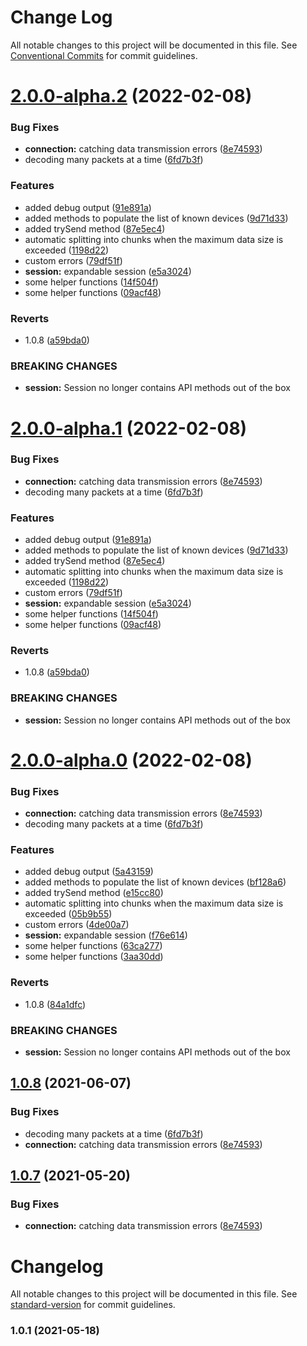 # Change Log

All notable changes to this project will be documented in this file.
See [Conventional Commits](https://conventionalcommits.org) for commit guidelines.

# [2.0.0-alpha.2](https://github.com/sarakusha/novastar/compare/v1.0.5...v2.0.0-alpha.2) (2022-02-08)


### Bug Fixes

* **connection:** catching data transmission errors ([8e74593](https://github.com/sarakusha/novastar/commit/8e74593453fec98aebb84134d67e833e57a71f36))
* decoding many packets at a time ([6fd7b3f](https://github.com/sarakusha/novastar/commit/6fd7b3f726d5542d498f965881f4ce91d258c6e9))


### Features

* added debug output ([91e891a](https://github.com/sarakusha/novastar/commit/91e891a8103d9c59665353b99a851628bfec3c44))
* added methods to populate the list of known devices ([9d71d33](https://github.com/sarakusha/novastar/commit/9d71d33a7899657b8c7166eb00aa8432e151f2e7))
* added trySend method ([87e5ec4](https://github.com/sarakusha/novastar/commit/87e5ec428c12bf4b9a9bca0a767ccfb3a0f4d1da))
* automatic splitting into chunks when the maximum data size is exceeded ([1198d22](https://github.com/sarakusha/novastar/commit/1198d228a841b84292cd0c7f465c0be655c991b4))
* custom errors ([79df51f](https://github.com/sarakusha/novastar/commit/79df51f5b935ecad0961926c649ed785723eb0b2))
* **session:** expandable session ([e5a3024](https://github.com/sarakusha/novastar/commit/e5a30243585467caba7cb60ce965e57ecac9d9b4))
* some helper functions ([14f504f](https://github.com/sarakusha/novastar/commit/14f504f6fc65d45c13629976ddff0a38a1f3d13d))
* some helper functions ([09acf48](https://github.com/sarakusha/novastar/commit/09acf48e2956d84571e1d8d6541cc61f0add3023))


### Reverts

* 1.0.8 ([a59bda0](https://github.com/sarakusha/novastar/commit/a59bda0e9acd1660280dc32ac4a0e732c4148ee4))


### BREAKING CHANGES

* **session:** Session no longer contains API methods out of the box





# [2.0.0-alpha.1](https://github.com/sarakusha/novastar/compare/v1.0.5...v2.0.0-alpha.1) (2022-02-08)


### Bug Fixes

* **connection:** catching data transmission errors ([8e74593](https://github.com/sarakusha/novastar/commit/8e74593453fec98aebb84134d67e833e57a71f36))
* decoding many packets at a time ([6fd7b3f](https://github.com/sarakusha/novastar/commit/6fd7b3f726d5542d498f965881f4ce91d258c6e9))


### Features

* added debug output ([91e891a](https://github.com/sarakusha/novastar/commit/91e891a8103d9c59665353b99a851628bfec3c44))
* added methods to populate the list of known devices ([9d71d33](https://github.com/sarakusha/novastar/commit/9d71d33a7899657b8c7166eb00aa8432e151f2e7))
* added trySend method ([87e5ec4](https://github.com/sarakusha/novastar/commit/87e5ec428c12bf4b9a9bca0a767ccfb3a0f4d1da))
* automatic splitting into chunks when the maximum data size is exceeded ([1198d22](https://github.com/sarakusha/novastar/commit/1198d228a841b84292cd0c7f465c0be655c991b4))
* custom errors ([79df51f](https://github.com/sarakusha/novastar/commit/79df51f5b935ecad0961926c649ed785723eb0b2))
* **session:** expandable session ([e5a3024](https://github.com/sarakusha/novastar/commit/e5a30243585467caba7cb60ce965e57ecac9d9b4))
* some helper functions ([14f504f](https://github.com/sarakusha/novastar/commit/14f504f6fc65d45c13629976ddff0a38a1f3d13d))
* some helper functions ([09acf48](https://github.com/sarakusha/novastar/commit/09acf48e2956d84571e1d8d6541cc61f0add3023))


### Reverts

* 1.0.8 ([a59bda0](https://github.com/sarakusha/novastar/commit/a59bda0e9acd1660280dc32ac4a0e732c4148ee4))


### BREAKING CHANGES

* **session:** Session no longer contains API methods out of the box





# [2.0.0-alpha.0](https://github.com/sarakusha/novastar/compare/v1.0.5...v2.0.0-alpha.0) (2022-02-08)


### Bug Fixes

* **connection:** catching data transmission errors ([8e74593](https://github.com/sarakusha/novastar/commit/8e74593453fec98aebb84134d67e833e57a71f36))
* decoding many packets at a time ([6fd7b3f](https://github.com/sarakusha/novastar/commit/6fd7b3f726d5542d498f965881f4ce91d258c6e9))


### Features

* added debug output ([5a43159](https://github.com/sarakusha/novastar/commit/5a43159e55c8174be2b77c5bd88f04d4e9a7f156))
* added methods to populate the list of known devices ([bf128a6](https://github.com/sarakusha/novastar/commit/bf128a63b0e4e44d27941cab94878f600fdd4ef7))
* added trySend method ([e15cc80](https://github.com/sarakusha/novastar/commit/e15cc809531e62492ae9a6963e791594f790bf71))
* automatic splitting into chunks when the maximum data size is exceeded ([05b9b55](https://github.com/sarakusha/novastar/commit/05b9b55dea01755e060f8a4e936e00cd3c931f99))
* custom errors ([4de00a7](https://github.com/sarakusha/novastar/commit/4de00a72c28ebf9f07daaeb29e4a0e30a96097e0))
* **session:** expandable session ([f76e614](https://github.com/sarakusha/novastar/commit/f76e614df467d1b685f81b8f7f8d0eef0b479cab))
* some helper functions ([63ca277](https://github.com/sarakusha/novastar/commit/63ca2775155e1c64ecde14ad1c298b1e0f61d6f8))
* some helper functions ([3aa30dd](https://github.com/sarakusha/novastar/commit/3aa30ddbb11f3ba29aab6c518d0c3247b524ddeb))


### Reverts

* 1.0.8 ([84a1dfc](https://github.com/sarakusha/novastar/commit/84a1dfce8ecc4ca1b642c620d2c15046586009f5))


### BREAKING CHANGES

* **session:** Session no longer contains API methods out of the box





## [1.0.8](https://github.com/sarakusha/novastar/compare/v1.0.5...v1.0.8) (2021-06-07)


### Bug Fixes

* decoding many packets at a time ([6fd7b3f](https://github.com/sarakusha/novastar/commit/6fd7b3f726d5542d498f965881f4ce91d258c6e9))
* **connection:** catching data transmission errors ([8e74593](https://github.com/sarakusha/novastar/commit/8e74593453fec98aebb84134d67e833e57a71f36))





## [1.0.7](https://github.com/sarakusha/novastar/compare/v1.0.5...v1.0.7) (2021-05-20)


### Bug Fixes

* **connection:** catching data transmission errors ([8e74593](https://github.com/sarakusha/novastar/commit/8e74593453fec98aebb84134d67e833e57a71f36))





# Changelog

All notable changes to this project will be documented in this file. See [standard-version](https://github.com/conventional-changelog/standard-version) for commit guidelines.

### 1.0.1 (2021-05-18)
